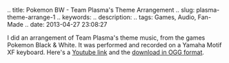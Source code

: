 .. title: Pokemon BW - Team Plasma's Theme Arrangement
.. slug: plasma-theme-arrange-1
.. keywords: 
.. description: 
.. tags: Games, Audio, Fan-Made
.. date: 2013-04-27 23:08:27

I did an arrangement of Team Plasma's theme music, from the games Pokemon Black & White. It was performed and recorded on a Yamaha Motif XF keyboard. Here's a [Youtube link][ytlink] and the [download in OGG format][oggfile].

[ytlink]: http://www.youtube.com/watch?v=6W5HjQ5MqKQ
[oggfile]: https://aiyumi.opendrive.com/files/69370448_zJzxx_2b49/plasma_0.2.ogg